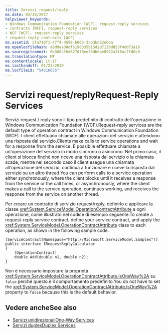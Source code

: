 ```yaml
---
title: Servizi request/reply
ms.date: 03/30/2017
helpviewer_keywords:
- Windows Communication Foundation [WCF], request-reply services
- contracts [WCF], request-reply services
- WCF [WCF], request-reply services
- request-reply contracts [WCF]
ms.assetid: 2fa710f1-47f4-4598-b063-3ab3bd22ebba
ms.openlocfilehash: a8d9ee30df5198335b15d2d7130d853f4dd73a18
ms.sourcegitcommit: 6b308cf6d627d78ee36dbbae8972a310ac7fd6c8
ms.translationtype: MT
ms.contentlocale: it-IT
ms.lasthandoff: 01/23/2019
ms.locfileid: "54516655"
---
```

# <a name="request-reply-services"></a><span data-ttu-id="0100d-102">Servizi request/reply</span><span class="sxs-lookup"><span data-stu-id="0100d-102">Request-Reply Services</span></span>
<span data-ttu-id="0100d-103">Servizi request / reply sono il tipo predefinito di contratto dell'operazione in Windows Communication Foundation (WCF).</span><span class="sxs-lookup"><span data-stu-id="0100d-103">Request-reply services are the default type of operation contract in Windows Communication Foundation (WCF).</span></span> <span data-ttu-id="0100d-104">I client effettuano chiamate alle operazioni del servizio e attendono una risposta dal servizio.</span><span class="sxs-lookup"><span data-stu-id="0100d-104">Clients make calls to service operations and wait for a response from the service.</span></span> <span data-ttu-id="0100d-105">È possibile effettuare chiamate a un'operazione del servizio in modo sincrono o asincrono. Nel primo caso, il client si blocca finché non riceve una risposta dal servizio o la chiamata scade, mentre nel secondo caso il client esegue una chiamata all'operazione del servizio, continua a funzionare e riceve la risposta dal servizio su un altro thread.</span><span class="sxs-lookup"><span data-stu-id="0100d-105">You can perform calls to a service operation either synchronously, where the client blocks until it receives a response from the service or the call times, or asynchronously, where the client makes a call to the service operation, continues working, and receives the response from the service on another thread.</span></span>  
  
 <span data-ttu-id="0100d-106">Per creare un contratto di servizio request/reply, definirlo e applicare la classe <xref:System.ServiceModel.OperationContractAttribute> a ogni operazione, come illustrato nel codice di esempio seguente.</span><span class="sxs-lookup"><span data-stu-id="0100d-106">To create a request-reply service contract, define your service contract, and apply the <xref:System.ServiceModel.OperationContractAttribute> class to each operation, as shown in the following sample code.</span></span>  
  
```  
[ServiceContract(Namespace="http://Microsoft.ServiceModel.Samples")]  
public interface IRequestReplyCalculator  
{  
    [OperationContract]  
    double Add(double n1, double n2);  
}  
```  
  
 <span data-ttu-id="0100d-107">Non è necessario impostare la proprietà <xref:System.ServiceModel.OperationContractAttribute.IsOneWay%2A> su `false` perché questo è il comportamento predefinito.</span><span class="sxs-lookup"><span data-stu-id="0100d-107">You do not have to set the  <xref:System.ServiceModel.OperationContractAttribute.IsOneWay%2A> property to `false` because this is the default behavior.</span></span>  
  
## <a name="see-also"></a><span data-ttu-id="0100d-108">Vedere anche</span><span class="sxs-lookup"><span data-stu-id="0100d-108">See also</span></span>
- [<span data-ttu-id="0100d-109">Servizi unidirezionali</span><span class="sxs-lookup"><span data-stu-id="0100d-109">One-Way Services</span></span>](../../../../docs/framework/wcf/feature-details/one-way-services.md)
- [<span data-ttu-id="0100d-110">Servizi duplex</span><span class="sxs-lookup"><span data-stu-id="0100d-110">Duplex Services</span></span>](../../../../docs/framework/wcf/feature-details/duplex-services.md)
